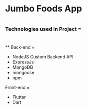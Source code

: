 # Jumbo Foods App
#
### Technologies used in Project =
# 
** Back-end =
- NodeJS Custom Backend API
- ExpressJs
- MongoDB
- mongoose
- npm

Front-end =
- Flutter
- Dart
# 